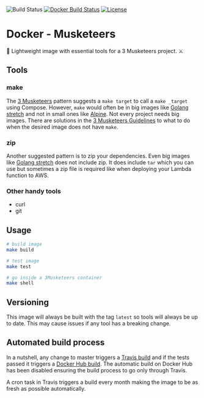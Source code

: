 ![Build Status](https://travis-ci.org/flemay/docker-musketeers.svg?branch=master)
[![Docker Build Status](https://img.shields.io/docker/build/flemay/musketeers.svg)](https://hub.docker.com/r/flemay/musketeers)
[![License](https://img.shields.io/dub/l/vibe-d.svg)](LICENSE)

# Docker - Musketeers

🐳 Lightweight image with essential tools for a 3 Musketeers project. ⚔️

## Tools

### make

The [3 Musketeers](https://github.com/flemay/three-musketeers) pattern suggests a `make target` to call a `make _target` using Compose. However, `make` would often be in big images like [Golang stretch](https://hub.docker.com/_/golang/) and not in small ones like [Alpine](https://hub.docker.com/_/alpine/). Not every project needs big images. There are solutions in the [3 Musketeers Guidelines](https://github.com/flemay/three-musketeers/blob/master/GUIDELINES.md) to what to do when the desired image does not have `make`.

### zip

Another suggested pattern is to zip your dependencies. Even big images like [Golang stretch](https://hub.docker.com/_/golang/) does not include zip. It does include `tar` which you can use but sometimes a zip file is required like when deploying your Lambda function to AWS.

### Other handy tools

- curl
- git

## Usage

```bash
# build image
make build

# test image
make test

# go inside a 3Musketeers container
make shell
```

## Versioning

This image will always be built with the tag `latest` so tools will always be up to date. This may cause issues if any tool has a breaking change.

## Automated build process

In a nutshell, any change to master triggers a [Travis build](https://travis-ci.org/flemay/docker-musketeers) and if the tests passed it triggers a [Docker Hub build](https://hub.docker.com/r/flemay/musketeers/builds/). The automatic build on Docker Hub has been disabled ensuring the build process to go only through Travis.

A cron task in Travis triggers a build every month making the image to be as fresh as possible automatically.
